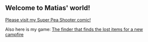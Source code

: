 ## Welcome to Matias' world!

[Please visit my Super Pea Shooter comic!](/superpeashooter/)

Also here is my game: [The finder that finds the lost items for a new campfire](/campfire/)
